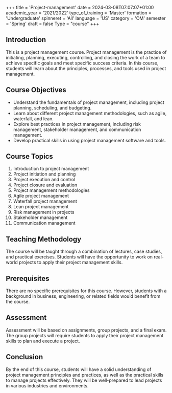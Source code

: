 +++
title = 'Project-management'
date = 2024-03-08T07:07:07+01:00
academic_year = '2021/2022'
type_of_training = 'Master'
formation = 'Undergraduate'
spinneret = 'All'
language = 'US'
category = 'OM'
semester = 'Spring'
draft = false
Type = "course"
+++
## Introduction

This is a project management course. Project management is the practice of initiating, planning, executing, controlling, and closing the work of a team to achieve specific goals and meet specific success criteria. In this course, students will learn about the principles, processes, and tools used in project management.

## Course Objectives

- Understand the fundamentals of project management, including project planning, scheduling, and budgeting.
- Learn about different project management methodologies, such as agile, waterfall, and lean.
- Explore best practices in project management, including risk management, stakeholder management, and communication management.
- Develop practical skills in using project management software and tools.

## Course Topics

1. Introduction to project management
2. Project initiation and planning
3. Project execution and control
4. Project closure and evaluation
5. Project management methodologies
6. Agile project management
7. Waterfall project management
8. Lean project management
9. Risk management in projects
10. Stakeholder management
11. Communication management

## Teaching Methodology

The course will be taught through a combination of lectures, case studies, and practical exercises. Students will have the opportunity to work on real-world projects to apply their project management skills.

## Prerequisites

There are no specific prerequisites for this course. However, students with a background in business, engineering, or related fields would benefit from the course.

## Assessment

Assessment will be based on assignments, group projects, and a final exam. The group projects will require students to apply their project management skills to plan and execute a project.

## Conclusion

By the end of this course, students will have a solid understanding of project management principles and practices, as well as the practical skills to manage projects effectively. They will be well-prepared to lead projects in various industries and environments.

